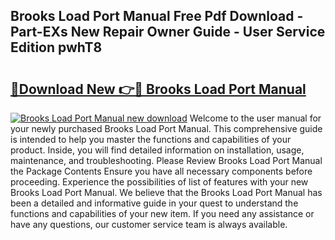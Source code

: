 ## Brooks Load Port Manual Free Pdf Download - Part-EXs New Repair Owner Guide - User Service Edition pwhT8

# <h2><a href="http://bc48774.oget.top/?id=Brooks+Load+Port+Manual">🔗Download New 👉🔴 Brooks Load Port Manual</a></h2>

[![Brooks Load Port Manual new download](https://i.imgur.com/5g1atiW.png)](http://bc48774.oget.top/?id=Brooks+Load+Port+Manual)
Welcome to the user manual for your newly purchased Brooks Load Port Manual. This comprehensive guide is intended to help you master the functions and capabilities of your product. Inside, you will find detailed information on installation, usage, maintenance, and troubleshooting. Please Review Brooks Load Port Manual the Package Contents Ensure you have all necessary components before proceeding. Experience the possibilities of list of features with your new Brooks Load Port Manual. We believe that the Brooks Load Port Manual has been a detailed and informative guide in your quest to understand the functions and capabilities of your new item. If you need any assistance or have any questions, our customer service team is always available.
